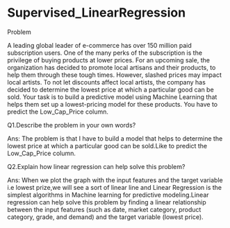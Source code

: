 # Supervised_LinearRegression
Problem

A leading global leader of e-commerce has over 150 million paid subscription users. One of the many perks of the subscription is the privilege of buying products at lower prices. For an upcoming sale, the organization has decided to promote local artisans and their products, to help them through these tough times. However, slashed prices may impact local artists. To not let discounts affect local artists, the company has decided to determine the lowest price at which a particular good can be sold. Your task is to build a predictive model using Machine Learning that helps them set up a lowest-pricing model for these products. You have to predict the Low_Cap_Price column.

Q1.Describe the problem in your own words?

Ans: The problem is that I have to build a model that helps to determine the lowest price at which a particular good can be sold.Like to predict the Low_Cap_Price column.

Q2.Explain how linear regression can help solve this problem?

Ans: When we plot the graph with the input features and the target variable i.e lowest prize,we will see a sort of linear line and Linear Regression is the simplest algorithms in Machine learning for predictive modeling.Linear regression can help solve this problem by finding a linear relationship between the input features (such as date, market category, product category, grade, and demand) and the target variable (lowest price). 
